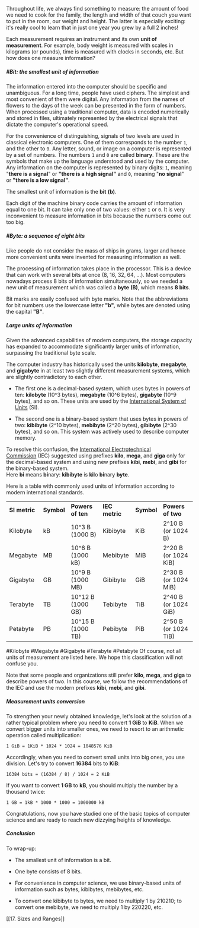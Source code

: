 Throughout life, we always find something to measure: the amount of food we need to cook for the family, the length and width of that couch you want to put in the room, our weight and height. The latter is especially exciting: it's really cool to learn that in just one year you grew by a full 2 inches!

Each measurement requires an instrument and its own **unit of measurement**. For example, body weight is measured with scales in kilograms (or pounds), time is measured with clocks in seconds, etc. But how does one measure information?

##### #Bit: the smallest unit of information

The information entered into the computer should be specific and unambiguous. For a long time, people have used ciphers. The simplest and most convenient of them were digital. Any information from the names of flowers to the days of the week can be presented in the form of numbers. When processed using a traditional computer, data is encoded numerically and stored in files, ultimately represented by the electrical signals that dictate the computer's operational speed.

For the convenience of distinguishing, signals of two levels are used in classical electronic computers. One of them corresponds to the number `1`, and the other to `0`. Any letter, sound, or image on a computer is represented by a set of numbers. The numbers `1` and `0` are called **binary**. These are the symbols that make up the language understood and used by the computer. Any information on the computer is represented by binary digits: `1`, meaning "**there is a signal**" or **"there is a high signal"** and `0`, meaning "**no signal**" or **"there is a low signal"**.

The smallest unit of information is the **bit** **(b)**.

Each digit of the machine binary code carries the amount of information equal to one bit. It can take only one of two values: either `1` or `0`. It is very inconvenient to measure information in bits because the numbers come out too big.

##### #Byte: a sequence of eight bits

Like people do not consider the mass of ships in grams, larger and hence more convenient units were invented for measuring information as well.

The processing of information takes place in the processor. This is a device that can work with several bits at once (8, 16, 32, 64, ...). Most computers nowadays process 8 bits of information simultaneously, so we needed a new unit of measurement which was called a **byte** **(B)**, which means **8 bits**.

Bit marks are easily confused with byte marks. Note that the abbreviations for bit numbers use the lowercase letter **"b",** while bytes are denoted using the capital **"B"**.

##### Large units of information

Given the advanced capabilities of modern computers, the storage capacity has expanded to accommodate significantly larger units of information, surpassing the traditional byte scale.

The computer industry has historically used the units **kilobyte**, **megabyte**, and **gigabyte** in at least two slightly different measurement systems, which are slightly contradictory to each other.

- The first one is a decimal-based system, which uses bytes in powers of ten: **kilobyte** (10^3 bytes), **megabyte** (10^6 bytes), **gigabyte** (10^9 bytes), and so on. These units are used by the [International System of Units](https://en.wikipedia.org/wiki/International_System_of_Units) (SI).
    
- The second one is a binary-based system that uses bytes in powers of two: **kibibyte** (2^10 bytes), **mebibyte** (2^20 bytes), **gibibyte** (2^30 bytes), and so on. This system was actively used to describe computer memory.
    

To resolve this confusion, the [International Electrotechnical Commission](https://en.wikipedia.org/wiki/International_Electrotechnical_Commission) (IEC) suggested using prefixes **kilo**, **mega**, and **giga** only for the decimal-based system and using new prefixes **kibi**, **mebi**, and **gibi** for the binary-based system. Here **bi** means **bi**nary: **kibibyte** is **ki**lo **bi**nary **byte**.

Here is a table with commonly used units of information according to modern international standards.

|   |   |   |   |   |   |
|---|---|---|---|---|---|
|**SI metric**|**Symbol**|**Powers of ten**|**IEC metric**|**Symbol**|**Powers of two**|
|Kilobyte|kB|10^3 B (1000 B)|Kibibyte|KiB|2^10 B (or 1024 B)|
|Megabyte|MB|10^6 B (1000 kB)|Mebibyte|MiB|2^20 B (or 1024 KiB)|
|Gigabyte|GB|10^9 B (1000 MB)|Gibibyte|GiB|2^30 B (or 1024 MiB)|
|Terabyte|TB|10^12 B (1000 GB)|Tebibyte|TiB|2^40 B (or 1024 GiB)|
|Petabyte|PB|10^15 B (1000 TB)|Pebibyte|PiB|2^50 B (or 1024 TiB)|

#Kilobyte #Megabyte #Gigabyte #Terabyte #Petabyte
Of course, not all units of measurement are listed here. We hope this classification will not confuse you.

Note that some people and organizations still prefer **kilo**, **mega**, and **giga** to describe powers of two. In this course, we follow the recommendations of the IEC and use the modern prefixes **kibi**, **mebi**, and **gibi**.

##### Measurement units conversion

To strengthen your newly obtained knowledge, let's look at the solution of a rather typical problem where you need to convert **1 GiB** to **KiB**. When we convert bigger units into smaller ones, we need to resort to an arithmetic operation called multiplication:

```no-highlight
1 GiB = 1KiB * 1024 * 1024 = 1048576 KiB
```

Accordingly, when you need to convert small units into big ones, you use division. Let's try to convert **16384** bits to **KiB**:

```no-highlight
16384 bits = (16384 / 8) / 1024 = 2 KiB
```

If you want to convert **1 GB** to **kB**, you should multiply the number by a thousand twice:

```no-highlight
1 GB = 1kB * 1000 * 1000 = 1000000 kB
```

Congratulations, now you have studied one of the basic topics of computer science and are ready to reach new dizzying heights of knowledge.

##### Conclusion

To wrap-up:

- The smallest unit of information is a bit.
    
- One byte consists of 8 bits.
    
- For convenience in computer science, we use binary-based units of information such as bytes, kibibytes, mebibytes, etc.
    
- To convert one kibibyte to bytes, we need to multiply 1 by 210210; to convert one mebibyte, we need to multiply 1 by 220220, etc.

[[17. Sizes and Ranges]]
